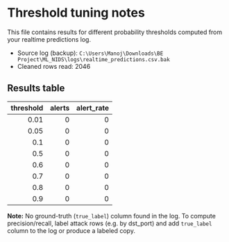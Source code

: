 # Threshold tuning notes

This file contains results for different probability thresholds computed from your realtime predictions log.

- Source log (backup): `C:\Users\Manoj\Downloads\BE Project\ML_NIDS\logs\realtime_predictions.csv.bak`
- Cleaned rows read: 2046

## Results table

|   threshold |   alerts |   alert_rate |
|------------:|---------:|-------------:|
|        0.01 |        0 |            0 |
|        0.05 |        0 |            0 |
|        0.1  |        0 |            0 |
|        0.5  |        0 |            0 |
|        0.6  |        0 |            0 |
|        0.7  |        0 |            0 |
|        0.8  |        0 |            0 |
|        0.9  |        0 |            0 |

**Note:** No ground-truth (`true_label`) column found in the log. To compute precision/recall, label attack rows (e.g. by dst_port) and add `true_label` column to the log or produce a labeled copy.
